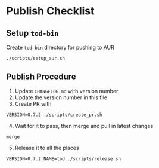 # Publish Checklist

## Setup `tod-bin`

Create `tod-bin` directory for pushing to AUR

```fish
./scripts/setup_aur.sh
```

## Publish Procedure

1. Update `CHANGELOG.md` with version number
2. Update the version number in this file
3. Create PR with

```fish
VERSION=0.7.2 ./scripts/create_pr.sh
```

4. Wait for it to pass, then merge and pull in latest changes

```fish
merge
```

5. Release it to all the places

```fish
VERSION=0.7.2 NAME=tod ./scripts/release.sh
```

